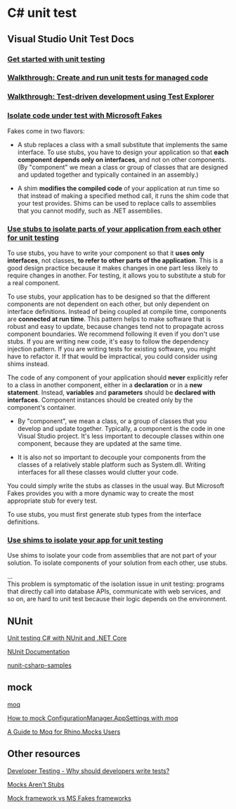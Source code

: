 # C\# unit test

## Visual Studio Unit Test Docs

### [Get started with unit testing](https://docs.microsoft.com/en-us/visualstudio/test/getting-started-with-unit-testing?view=vs-2019)

### [Walkthrough: Create and run unit tests for managed code](https://docs.microsoft.com/en-us/visualstudio/test/walkthrough-creating-and-running-unit-tests-for-managed-code?view=vs-2019)

### [Walkthrough: Test-driven development using Test Explorer](https://docs.microsoft.com/en-us/visualstudio/test/quick-start-test-driven-development-with-test-explorer?view=vs-2019)

### [Isolate code under test with Microsoft Fakes](https://docs.microsoft.com/en-us/visualstudio/test/isolating-code-under-test-with-microsoft-fakes?view=vs-2019)

Fakes come in two flavors:

* A stub replaces a class with a small substitute that implements the same interface. To use stubs, you have to design your application so that **each component depends only on interfaces**, and not on other components. (By "component" we mean a class or group of classes that are designed and updated together and typically contained in an assembly.)

* A shim **modifies the compiled code** of your application at run time so that instead of making a specified method call, it runs the shim code that your test provides. Shims can be used to replace calls to assemblies that you cannot modify, such as .NET assemblies.

### [Use stubs to isolate parts of your application from each other for unit testing](https://docs.microsoft.com/en-us/visualstudio/test/using-stubs-to-isolate-parts-of-your-application-from-each-other-for-unit-testing?view=vs-2019)

To use stubs, you have to write your component so that it **uses only interfaces**, not classes, **to refer to other parts of the application**. This is a good design practice because it makes changes in one part less likely to require changes in another. For testing, it allows you to substitute a stub for a real component.

To use stubs, your application has to be designed so that the different components are not dependent on each other, but only dependent on interface definitions. Instead of being coupled at compile time, components are **connected at run time**. This pattern helps to make software that is robust and easy to update, because changes tend not to propagate across component boundaries. We recommend following it even if you don't use stubs. If you are writing new code, it's easy to follow the dependency injection pattern. If you are writing tests for existing software, you might have to refactor it. If that would be impractical, you could consider using shims instead.

The code of any component of your application should **never** explicitly refer to a class in another component, either in a **declaration** or in a **new statement**. Instead, **variables** and **parameters** should be **declared with interfaces**. Component instances should be created only by the component's container.

* By "component", we mean a class, or a group of classes that you develop and update together. Typically, a component is the code in one Visual Studio project. It's less important to decouple classes within one component, because they are updated at the same time.

* It is also not so important to decouple your components from the classes of a relatively stable platform such as System.dll. Writing interfaces for all these classes would clutter your code.

You could simply write the stubs as classes in the usual way. But Microsoft Fakes provides you with a more dynamic way to create the most appropriate stub for every test.

To use stubs, you must first generate stub types from the interface definitions.

### [Use shims to isolate your app for unit testing](https://docs.microsoft.com/en-us/visualstudio/test/using-shims-to-isolate-your-application-from-other-assemblies-for-unit-testing?view=vs-2019)

Use shims to isolate your code from assemblies that are not part of your solution. To isolate components of your solution from each other, use stubs.

...  
This problem is symptomatic of the isolation issue in unit testing: programs that directly call into database APIs, communicate with web services, and so on, are hard to unit test because their logic depends on the environment.

## NUnit

[Unit testing C# with NUnit and .NET Core](https://docs.microsoft.com/en-us/dotnet/core/testing/unit-testing-with-nunit)

[NUnit Documentation](https://github.com/nunit/docs/wiki/NUnit-Documentation)

[nunit-csharp-samples](https://github.com/nunit/nunit-csharp-samples/blob/master/syntax/AssertSyntaxTests.cs)

## mock

[moq](https://github.com/moq/moq4)

[How to mock ConfigurationManager.AppSettings with moq](https://stackoverflow.com/questions/9486087/how-to-mock-configurationmanager-appsettings-with-moq)

[A Guide to Moq for Rhino.Mocks Users](https://www.wrightfully.com/guide-to-moq-for-rhino-mocks-users)

## Other resources

[Developer Testing - Why should developers write tests?](http://www.bradoncode.com/blog/2015/05/10/developer-testing/)

[Mocks Aren't Stubs](https://martinfowler.com/articles/mocksArentStubs.html)

[Mock framework vs MS Fakes frameworks](https://stackoverflow.com/questions/9677445/mock-framework-vs-ms-fakes-frameworks)
